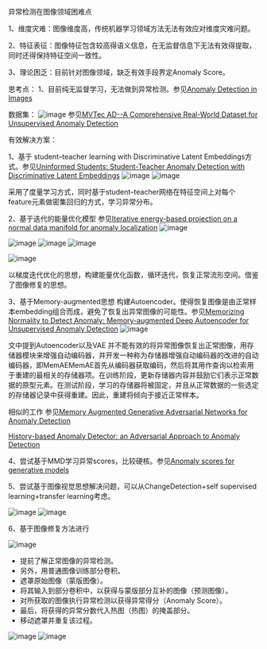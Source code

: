 
异常检测在图像领域困难点

1、维度灾难：图像维度高，传统机器学习领域方法无法有效应对维度灾难问题。

2、特征表征：图像特征包含较高得语义信息，在无监督信息下无法有效得提取，同时还得保持特征空间一致性。

3、理论困乏：目前针对图像领域，缺乏有效手段界定Anomaly Score。


思考点：
1、目前纯无监督学习，无法做到异常检测。参见[Anomaly Detection in Images](http://arxiv.org/pdf/1905.13147v1.pdf)


数据集：
![image](imgs/MVTec.png)
参见[MVTec AD--A Comprehensive Real-World Dataset for Unsupervised Anomaly Detection](http://openaccess.thecvf.com/content_CVPR_2019/papers/Bergmann_MVTec_AD_--_A_Comprehensive_Real-World_Dataset_for_Unsupervised_Anomaly_CVPR_2019_paper.pdf)

有效解决方案：

1、基于 student–teacher learning with Discriminative Latent Embeddings方式。参见[Uninformed Students: Student-Teacher Anomaly Detection with Discriminative Latent Embeddings](http://arxiv.org/pdf/1911.02357v1.pdf)
![image](imgs/image001.png)
![image](imgs/image002.png)

采用了度量学习方式，同时基于student–teacher网络在特征空间上对每个feature元素做密集回归的方式，学习异常分布。

2、基于迭代的能量优化模型 参见[Iterative energy-based projection on a normal data manifold for anomaly localization](https://openreview.net/pdf?id=HJx81ySKwr)
![image](imgs/image003.png)

![image](imgs/image004.png)
![image](imgs/image005.jpg)
![image](imgs/image006.jpg)

![image](imgs/image007.png)

以梯度迭代优化的思想，构建能量优化函数，循环迭代，恢复正常流形空间。借鉴了图像修复的思想。

3、基于Memory-augmented思想 构建Autoencoder。使得恢复图像是由正常样本embedding组合而成，避免了恢复出异常图像的可能性。参见[Memorizing Normality to Detect Anomaly: Memory-augmented Deep Autoencoder for Unsupervised Anomaly Detection](http://arxiv.org/pdf/1904.02639v1.pdf)
![image](imgs/image008.png)

文中提到Autoencoder以及VAE 并不能有效的将异常图像恢复出正常图像，用存储器模块来增强自动编码器，并开发一种称为存储器增强自动编码器的改进的自动编码器，即MemAEMemAE首先从编码器获取编码，然后将其用作查询以检索用于重建的最相关的存储器项。在训练阶段，更新存储器内容并鼓励它们表示正常数据的原型元素。在测试阶段，学习的存储器将被固定，并且从正常数据的一些选定的存储器记录中获得重建。因此，重建将倾向于接近正常样本。

相似的工作 参见[Memory Augmented Generative Adversarial Networks for Anomaly Detection](http://arxiv.org/pdf/2002.02669v1.pdf)

[History-based Anomaly Detector: an Adversarial Approach to Anomaly Detection](http://arxiv.org/pdf/1912.11843v1.pdf)


4、尝试基于MMD学习异常scores，比较硬核。参见[Anomaly scores for generative models](http://arxiv.org/pdf/1905.11890v1.pdf)

5、尝试基于图像视觉思想解决问题，可以从ChangeDetection+self supervised learning+transfer learning考虑。

![image](imgs/7.jpg)
![image](imgs/BP202190822100682_3_3.jpg)

6、基于图像修复方法进行

![image](imgs/image009.jpeg)

* 提前了解正常图像的异常检测。
* 另外，用普通图像训练部分卷积。
* 遮罩原始图像（蒙版图像）。
* 将其输入到部分卷积中，以获得与蒙版部分互补的图像（预测图像）。
* 对所获取的图像执行异常检测以获得异常得分（Anomaly Score）。
* 最后，将获得的异常分数代入热图（热图）的掩盖部分。
* 移动遮罩并重复该过程。

![image](imgs/image010.png)
![image](imgs/image011.png)